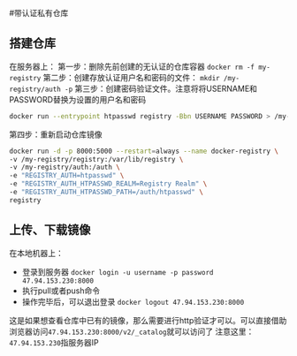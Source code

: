 #带认证私有仓库

## 搭建仓库

在服务器上：
第一步：删除先前创建的无认证的仓库容器
`docker rm -f my-registry`
第二步：创建存放认证用户名和密码的文件：
`mkdir /my-registry/auth -p`
第三步：创建密码验证文件。注意将将USERNAME和PASSWORD替换为设置的用户名和密码

```bash
docker run --entrypoint htpasswd registry -Bbn USERNAME PASSWORD > /my-registry/auth/htpasswd
```

第四步：重新启动仓库镜像

```bash
docker run -d -p 8000:5000 --restart=always --name docker-registry \
-v /my-registry/registry:/var/lib/registry \
-v /my-registry/auth:/auth \
-e "REGISTRY_AUTH=htpasswd" \
-e "REGISTRY_AUTH_HTPASSWD_REALM=Registry Realm" \
-e "REGISTRY_AUTH_HTPASSWD_PATH=/auth/htpasswd" \
registry
```

## 上传、下载镜像

在本地机器上：

- 登录到服务器
`docker login -u username -p password 47.94.153.230:8000`
- 执行pull或者push命令
- 操作完毕后，可以退出登录
`docker logout 47.94.153.230:8000`

这是如果想查看仓库中已有的镜像，那么需要进行http验证才可以。可以直接借助浏览器访问`47.94.153.230:8000/v2/_catalog`就可以访问了
注意这里：`47.94.153.230`指服务器IP
